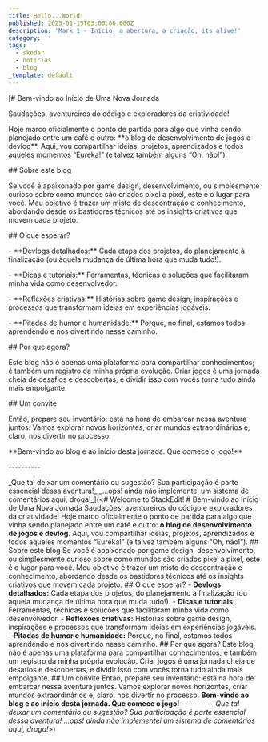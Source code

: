 ```yaml
---
title: Hello...World!
published: 2025-01-15T03:00:00.000Z
description: 'Mark 1 - Início, a abertura, a criação, its alive!'
category: ''
tags:
  - skedar
  - noticias
  - blog
_template: default
---
```


[# Bem-vindo ao Início de Uma Nova Jornada

Saudações, aventureiros do código e exploradores da criatividade!

Hoje marco oficialmente o ponto de partida para algo que vinha sendo planejado entre um café e outro: \*\*o blog de desenvolvimento de jogos e devlog\*\*. Aqui, vou compartilhar ideias, projetos, aprendizados e todos aqueles momentos “Eureka!” (e talvez também alguns “Oh, não!”).

\## Sobre este blog

Se você é apaixonado por game design, desenvolvimento, ou simplesmente curioso sobre como mundos são criados pixel a pixel, este é o lugar para você. Meu objetivo é trazer um misto de descontração e conhecimento, abordando desde os bastidores técnicos até os insights criativos que movem cada projeto.

\## O que esperar?

\-   \*\*Devlogs detalhados:\*\* Cada etapa dos projetos, do planejamento à finalização (ou àquela mudança de última hora que muda tudo!).
    
\-   \*\*Dicas e tutoriais:\*\* Ferramentas, técnicas e soluções que facilitaram minha vida como desenvolvedor.
    
\-   \*\*Reflexões criativas:\*\* Histórias sobre game design, inspirações e processos que transformam ideias em experiências jogáveis.
    
\-   \*\*Pitadas de humor e humanidade:\*\* Porque, no final, estamos todos aprendendo e nos divertindo nesse caminho.
    

\## Por que agora?

Este blog não é apenas uma plataforma para compartilhar conhecimentos; é também um registro da minha própria evolução. Criar jogos é uma jornada cheia de desafios e descobertas, e dividir isso com vocês torna tudo ainda mais empolgante.

\## Um convite

Então, prepare seu inventário: está na hora de embarcar nessa aventura juntos. Vamos explorar novos horizontes, criar mundos extraordinários e, claro, nos divertir no processo.

\*\*Bem-vindo ao blog e ao início desta jornada. Que comece o jogo!\*\*

\----------

\_Que tal deixar um comentário ou sugestão? Sua participação é parte essencial dessa aventura!\_ 
\_...ops! ainda não implementei um sistema de comentários aqui, droga!\_](<# Welcome to StackEdit!&#xA;&#xA;&#xA;# Bem-vindo ao Início de Uma Nova Jornada&#xA;&#xA;Saudações, aventureiros do código e exploradores da criatividade!&#xA;&#xA;Hoje marco oficialmente o ponto de partida para algo que vinha sendo planejado entre um café e outro: **o blog de desenvolvimento de jogos e devlog**. Aqui, vou compartilhar ideias, projetos, aprendizados e todos aqueles momentos “Eureka!” (e talvez também alguns “Oh, não!”).&#xA;&#xA;## Sobre este blog&#xA;&#xA;Se você é apaixonado por game design, desenvolvimento, ou simplesmente curioso sobre como mundos são criados pixel a pixel, este é o lugar para você. Meu objetivo é trazer um misto de descontração e conhecimento, abordando desde os bastidores técnicos até os insights criativos que movem cada projeto.&#xA;&#xA;## O que esperar?&#xA;&#xA;-   **Devlogs detalhados:** Cada etapa dos projetos, do planejamento à finalização (ou àquela mudança de última hora que muda tudo!).&#xA;    &#xA;-   **Dicas e tutoriais:** Ferramentas, técnicas e soluções que facilitaram minha vida como desenvolvedor.&#xA;    &#xA;-   **Reflexões criativas:** Histórias sobre game design, inspirações e processos que transformam ideias em experiências jogáveis.&#xA;    &#xA;-   **Pitadas de humor e humanidade:** Porque, no final, estamos todos aprendendo e nos divertindo nesse caminho.&#xA;    &#xA;&#xA;## Por que agora?&#xA;&#xA;Este blog não é apenas uma plataforma para compartilhar conhecimentos; é também um registro da minha própria evolução. Criar jogos é uma jornada cheia de desafios e descobertas, e dividir isso com vocês torna tudo ainda mais empolgante.&#xA;&#xA;## Um convite&#xA;&#xA;Então, prepare seu inventário: está na hora de embarcar nessa aventura juntos. Vamos explorar novos horizontes, criar mundos extraordinários e, claro, nos divertir no processo.&#xA;&#xA;**Bem-vindo ao blog e ao início desta jornada. Que comece o jogo!**&#xA;&#xA;----------&#xA;&#xA;_Que tal deixar um comentário ou sugestão? Sua participação é parte essencial dessa aventura!_ &#xA;_...ops! ainda não implementei um sistema de comentários aqui, droga!_>)
